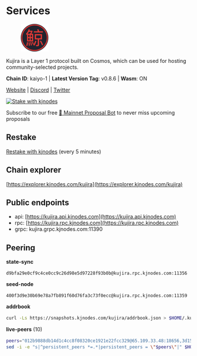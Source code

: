 # Services

<figure><img src="https://raw.githubusercontent.com/kj89/cosmos-images/main/logos/kujira.png" alt=""><figcaption></figcaption></figure>

Kujira is a Layer 1 protocol built on Cosmos, which can be used for  hosting community-selected projects.

**Chain ID**: kaiyo-1 | **Latest Version Tag**: v0.8.6 | **Wasm**: ON

[Website](https://kujira.app) | [Discord](https://discord.gg/teamkujira) | [Twitter](https://twitter.com/TeamKujira)

[![Stake with kjnodes](https://i.ibb.co/cr44Q8j/button-stake-with-kjnodes.png)](https://restake.app/kujira/kujiravaloper1tnuqj73jfn3724lqz34c27tuv80nv336sadqym)

Subscribe to our free [🤖 Mainnet Proposal Bot](https://t.me/kjnodes_proposal_bot) to never miss upcoming proposals

## Restake

[Restake with kjnodes](https://restake.app/kujira/kujiravaloper1tnuqj73jfn3724lqz34c27tuv80nv336sadqym) (every 5 minutes)
## Chain explorer
[https://explorer.kjnodes.com/kujira](https://explorer.kjnodes.com/kujira)

## Public endpoints

* api: [https://kujira.api.kjnodes.com](https://kujira.api.kjnodes.com)
* rpc: [https://kujira.rpc.kjnodes.com](https://kujira.rpc.kjnodes.com)
* grpc: kujira.grpc.kjnodes.com:11390

## Peering

**state-sync**

```text
d9bfa29e0cf9c4ce0cc9c26d98e5d97228f93b0b@kujira.rpc.kjnodes.com:11356
```

**seed-node**

```text
400f3d9e30b69e78a7fb891f60d76fa3c73f0ecc@kujira.rpc.kjnodes.com:11359
```

**addrbook**
```bash
curl -Ls https://snapshots.kjnodes.com/kujira/addrbook.json > $HOME/.kujira/config/addrbook.json
```

**live-peers** (10)
```bash
peers="012b9888db14d1c4cc8f08320ce1921e22fcc329@65.109.33.48:18656,3d150f6a71caca5607daff69c9049c04c37da64e@51.210.223.186:30095,1fb8ef552bf812a15d0d81ffbc8a3eb77b4319e6@65.21.231.176:26656,d2247f7b919f0781c90ee61958d7044665a22d38@169.155.169.182:26656,56598f1d3153b4368a0d9ac083b379b09ae2b531@162.19.95.239:11856,7f83a8f94bddb377ff195b3c9ee2abc91ddf0433@51.81.242.74:26656,c62e0701155a690616fcd3a57fa2fda444840561@65.108.76.242:32095,c8b74590ce04f0f7c32b1c668290e00ec7ec275e@148.113.8.63:11856,66c551ebcb68fe343c7e2720593dc47426813a68@93.189.30.101:26656,d9bfa29e0cf9c4ce0cc9c26d98e5d97228f93b0b@65.109.88.38:11356"
sed -i -e "s|^persistent_peers *=.*|persistent_peers = \"$peers\"|" $HOME/.kujira/config/config.toml
```
